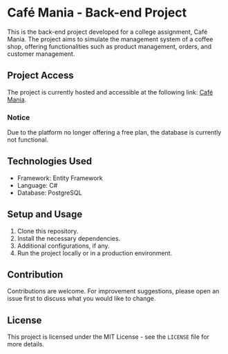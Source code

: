 # Café Mania - Back-end Project

This is the back-end project developed for a college assignment, Café Mania. The project aims to simulate the management system of a coffee shop, offering functionalities such as product management, orders, and customer management.

## Project Access

The project is currently hosted and accessible at the following link: [Café Mania](https://coffe-mania-projects-personal-rafael-josephino.koyeb.app/).

### Notice

Due to the platform no longer offering a free plan, the database is currently not functional.

## Technologies Used

- Framework: Entity Framework
- Language: C#
- Database: PostgreSQL

## Setup and Usage

1. Clone this repository.
2. Install the necessary dependencies.
3. Additional configurations, if any.
4. Run the project locally or in a production environment.

## Contribution

Contributions are welcome. For improvement suggestions, please open an issue first to discuss what you would like to change.

## License

This project is licensed under the MIT License - see the `LICENSE` file for more details.
